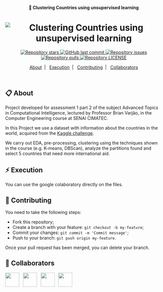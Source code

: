 <h4 align="center">
  🚀 Clustering Countries using unsupervised learning
</h4>
<h1 align="center">
  <img alt="Clustering Countries using unsupervised learning" src="https://yt3.ggpht.com/HdaCcqwPt7hWyAwVwbPNPLEXtCT5Y9r3D4DEjDOvelWcBhXXj7wFSBn3YdOZcWi7CxSgjjkHVw=w2560-fcrop64=1,00005a57ffffa5a8-k-c0xffffffff-no-nd-rj" />
</h1>

<p align="center">
  <a href="https://github.com/fernandanlisboa/clustering_countries/stargazers">
    <img alt="Repository stars" src="https://img.shields.io/github/stars/fernandanlisboa/clustering_countries">
  </a>

  <a href="https://github.com/fernandanlisboa/clustering_countries/commits/master">
    <img alt="GitHub last commit" src="https://img.shields.io/github/last-commit/fernandanlisboa/clustering_countries.svg">
  </a>

  <a href="https://github.com/fernandanlisboa/clustering_countries/issues">
    <img alt="Repository issues" src="https://img.shields.io/github/issues/fernandanlisboa/clustering_countries.svg">
  </a>
  
  <a href="https://github.com/fernandanlisboa/clustering_countries/pulls">
    <img alt="Repository pulls" src="https://img.shields.io/github/issues-pr/fernandanlisboa/clustering_countries.svg">
  </a>
  
  <a href="https://github.com/fernandanlisboa/clustering_countries/blob/master/LICENSE">
    <img alt="Repository LICENSE" src="https://img.shields.io/github/license/fernandanlisboa/clustering_countries">
  </a>
</p>

<p align="center">
  <a href="#-about">About</a>&nbsp;&nbsp;|&nbsp;&nbsp;
  <a href="#-execution">Execution</a>&nbsp;&nbsp;|&nbsp;&nbsp;
  <a href="#-contributing">Contributing</a>&nbsp;&nbsp;|&nbsp;&nbsp;
  <a href="#-collaborators">Collaborators</a>
</p>

<br/>

## 📋 About

Project developed for assessment 1 part 2 of the subject Advanced Topics in Computational Intelligence, lectured by Professor Brian Varjão, in the Computer Engineering course at SENAI CIMATEC. 

In this Project we use a dataset with information about the countries in the world, acquired from the <a href="https://www.kaggle.com/rohan0301/unsupervised-learning-on-country-data">Kaggle challenge</a>.

We carry out EDA, pre-processing, clustering using the techniques shown in the course (e.g. K-means, DBScan), analyze the partitions found and select 5 countries that need more international aid.
 

## ⚡ Execution

You can use the google colaboratory directly on the files.

## 🤔 Contributing

You need to take the following steps:

- Fork this repository;
- Create a branch with your feature: `git checkout -b my-feature`;
- Commit your changes: `git commit -m 'Commit message'`;
- Push to your branch: `git push origin my-feature`.

Once your pull request has been merged, you can delete your branch.

## 🤝 Collaborators

<a href="https://github.com/fernandanlisboa"><img src="https://github.com/fernandanlisboa.png" width="45" height="45"></a> &nbsp;
<a href="https://github.com/DMCDavi"><img src="https://github.com/DMCDavi.png" width="45" height="45"></a> &nbsp;
<a href="https://github.com/jfdac11"><img src="https://github.com/jfdac11.png" width="45" height="45"></a> &nbsp;
<a href="https://github.com/AmadoMaria"><img src="https://github.com/AmadoMaria.png" width="45" height="45"></a> &nbsp;
